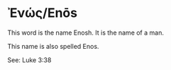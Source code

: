 # Ἐνώς/Enōs
This word is the name Enosh. It is the name of a man.

This name is also spelled Enos.

See: Luke 3:38

